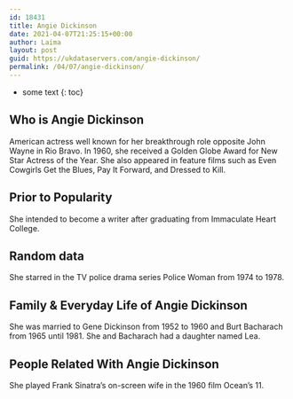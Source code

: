 ```yaml
---
id: 18431
title: Angie Dickinson
date: 2021-04-07T21:25:15+00:00
author: Laima
layout: post
guid: https://ukdataservers.com/angie-dickinson/
permalink: /04/07/angie-dickinson/
---
```


* some text
{: toc}


## Who is Angie Dickinson
                  
                  
                  
American actress well known for her breakthrough role opposite John Wayne in Rio Bravo. In 1960, she received a Golden Globe Award for New Star Actress of the Year. She also appeared in feature films such as Even Cowgirls Get the Blues, Pay It Forward, and Dressed to Kill. 
                  
              
            
              
            
                
                
                
## Prior to Popularity
                  
                  
                  
She intended to become a writer after graduating from Immaculate Heart College.
                  
              
            
              
            
                
                
                
## Random data
                  
                  
                  
She starred in the TV police drama series Police Woman from 1974 to 1978.
                  
              
            
              
            
                
                
                
## Family & Everyday Life of Angie Dickinson
                  
                  
                  
She was married to Gene Dickinson from 1952 to 1960 and Burt Bacharach from 1965 until 1981. She and Bacharach had a daughter named Lea.
                  
              
            
              
            
                
                
                
## People Related With Angie Dickinson
                  
                  
                  
She played Frank Sinatra&#8217;s on-screen wife in the 1960 film Ocean&#8217;s 11.
                  
              
            
              
            
                
              
            
              
              
            
            
              
            
          
          
          